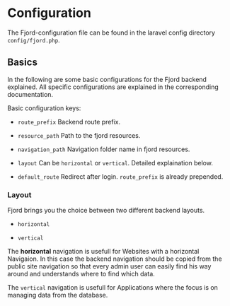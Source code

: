 # Configuration

The Fjord-configuration file can be found in the laravel config directory `config/fjord.php`.

## Basics

In the following are some basic configurations for the Fjord backend explained. All specific configurations are explained in the corresponding documentation.

Basic configuration keys:

-   `route_prefix` Backend route prefix.

-   `resource_path` Path to the fjord resources.

-   `navigation_path` Navigation folder name in fjord resources.

-   `layout` Can be `horizontal` or `vertical`. Detailed explaination below.

-   `default_route` Redirect after login. `route_prefix` is already prepended.

### Layout

Fjord brings you the choice between two different backend layouts.

-   `horizontal`

-   `vertical`

The **horizontal** navigation is usefull for Websites with a horizontal Navigaion. In this case the backend navigation should be copied from the public site navigation so that every admin user can easily find his way around and understands where to find which data.

The `vertical` navigation is usefull for Applications where the focus is on managing data from the database.
